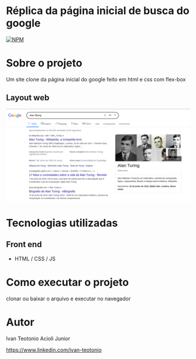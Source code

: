 # Réplica da página inicial de busca do google 
[![NPM](https://img.shields.io/npm/l/react)](https://github.com/ivan-teotonio/pagina-de-busca-do-google/blob/main/LICENSE)

# Sobre o projeto

Um site clone da página inicial do google feito em html e css  com flex-box



## Layout web

![Web_1](https://github.com/ivan-teotonio/pagina-de-busca-do-google/blob/main/img/pagina.png)

# Tecnologias utilizadas

## Front end
- HTML / CSS / JS 



# Como executar o projeto

clonar ou baixar o arquivo e executar no navegador



# Autor

Ivan Teotonio Acioli Junior

https://www.linkedin.com/ivan-teotonio

